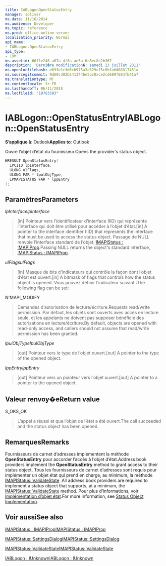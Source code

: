```yaml
---
title: IABLogonOpenStatusEntry
manager: soliver
ms.date: 11/16/2014
ms.audience: Developer
ms.topic: reference
ms.prod: office-online-server
localization_priority: Normal
api_name:
- IABLogon.OpenStatusEntry
api_type:
- COM
ms.assetid: 66f1e246-a67a-4f8a-ae3a-6a8ec8c2b367
description: 'Derni�re modification�: samedi 23 juillet 2011'
ms.openlocfilehash: e693e1c3d6cb975a3a329e15c0b1a6d08817461a
ms.sourcegitcommit: 9d60cd82b5413446e5bc8ace2cd689f683fb41a7
ms.translationtype: MT
ms.contentlocale: fr-FR
ms.lasthandoff: 06/11/2018
ms.locfileid: "19783593"
---
```

# <a name="iablogonopenstatusentry"></a><span data-ttu-id="f7728-103">IABLogon::OpenStatusEntry</span><span class="sxs-lookup"><span data-stu-id="f7728-103">IABLogon::OpenStatusEntry</span></span>

  
  
<span data-ttu-id="f7728-104">**S’applique à**: Outlook</span><span class="sxs-lookup"><span data-stu-id="f7728-104">**Applies to**: Outlook</span></span> 
  
<span data-ttu-id="f7728-105">Ouvre l’objet d’état du fournisseur.</span><span class="sxs-lookup"><span data-stu-id="f7728-105">Opens the provider's status object.</span></span>
  
```cpp
HRESULT OpenStatusEntry(
  LPCIID lpInterface,
  ULONG ulFlags,
  ULONG FAR * lpulObjType,
  LPMAPISTATUS FAR * lppEntry
);
```

## <a name="parameters"></a><span data-ttu-id="f7728-106">Paramètres</span><span class="sxs-lookup"><span data-stu-id="f7728-106">Parameters</span></span>

 <span data-ttu-id="f7728-107">_lpInterface_</span><span class="sxs-lookup"><span data-stu-id="f7728-107">_lpInterface_</span></span>
  
> <span data-ttu-id="f7728-108">[in] Pointeur vers l’identificateur d’interface (IID) qui représente l’interface qui doit être utilisé pour accéder à l’objet d’état.</span><span class="sxs-lookup"><span data-stu-id="f7728-108">[in] A pointer to the interface identifier (IID) that represents the interface that must be used to access the status object.</span></span> <span data-ttu-id="f7728-109">Passage de NULL renvoie l’interface standard de l’objet, [IMAPIStatus : IMAPIProp](imapistatusimapiprop.md).</span><span class="sxs-lookup"><span data-stu-id="f7728-109">Passing NULL returns the object's standard interface, [IMAPIStatus : IMAPIProp](imapistatusimapiprop.md).</span></span>
    
 <span data-ttu-id="f7728-110">_ulFlags_</span><span class="sxs-lookup"><span data-stu-id="f7728-110">_ulFlags_</span></span>
  
> <span data-ttu-id="f7728-111">[in] Masque de bits d’indicateurs qui contrôle la façon dont l’objet d’état est ouvert.</span><span class="sxs-lookup"><span data-stu-id="f7728-111">[in] A bitmask of flags that controls how the status object is opened.</span></span> <span data-ttu-id="f7728-112">Vous pouvez définir l’indicateur suivant :</span><span class="sxs-lookup"><span data-stu-id="f7728-112">The following flag can be set:</span></span>
    
<span data-ttu-id="f7728-113">N'</span><span class="sxs-lookup"><span data-stu-id="f7728-113">MAPI_MODIFY</span></span> 
  
> <span data-ttu-id="f7728-114">Demandes d’autorisation de lecture/écriture.</span><span class="sxs-lookup"><span data-stu-id="f7728-114">Requests read/write permission.</span></span> <span data-ttu-id="f7728-115">Par défaut, les objets sont ouverts avec accès en lecture seule, et les appelants ne doivent pas supposer bénéficie des autorisations en lecture/écriture.</span><span class="sxs-lookup"><span data-stu-id="f7728-115">By default, objects are opened with read-only access, and callers should not assume that read/write permission has been granted.</span></span>
    
 <span data-ttu-id="f7728-116">_lpulObjType_</span><span class="sxs-lookup"><span data-stu-id="f7728-116">_lpulObjType_</span></span>
  
> <span data-ttu-id="f7728-117">[out] Pointeur vers le type de l’objet ouvert.</span><span class="sxs-lookup"><span data-stu-id="f7728-117">[out] A pointer to the type of the opened object.</span></span>
    
 <span data-ttu-id="f7728-118">_lppEntry_</span><span class="sxs-lookup"><span data-stu-id="f7728-118">_lppEntry_</span></span>
  
> <span data-ttu-id="f7728-119">[out] Pointeur vers un pointeur vers l’objet ouvert.</span><span class="sxs-lookup"><span data-stu-id="f7728-119">[out] A pointer to a pointer to the opened object.</span></span>
    
## <a name="return-value"></a><span data-ttu-id="f7728-120">Valeur renvoy�e</span><span class="sxs-lookup"><span data-stu-id="f7728-120">Return value</span></span>

<span data-ttu-id="f7728-121">S_OK</span><span class="sxs-lookup"><span data-stu-id="f7728-121">S_OK</span></span> 
  
> <span data-ttu-id="f7728-122">L’appel a réussi et que l’objet de l’état a été ouvert.</span><span class="sxs-lookup"><span data-stu-id="f7728-122">The call succeeded and the status object has been opened.</span></span>
    
## <a name="remarks"></a><span data-ttu-id="f7728-123">Remarques</span><span class="sxs-lookup"><span data-stu-id="f7728-123">Remarks</span></span>

<span data-ttu-id="f7728-124">Fournisseurs de carnet d’adresses implémentent la méthode **OpenStatusEntry** pour accorder l’accès à l’objet d’état.</span><span class="sxs-lookup"><span data-stu-id="f7728-124">Address book providers implement the **OpenStatusEntry** method to grant access to their status object.</span></span> <span data-ttu-id="f7728-125">Tous les fournisseurs de carnet d’adresses sont requis pour implémenter un objet état qui prend en charge, au minimum, la méthode [IMAPIStatus::ValidateState](imapistatus-validatestate.md) .</span><span class="sxs-lookup"><span data-stu-id="f7728-125">All address book providers are required to implement a status object that supports, at a minimum, the [IMAPIStatus::ValidateState](imapistatus-validatestate.md) method.</span></span> <span data-ttu-id="f7728-126">Pour plus d’informations, voir [Implémentation d’objet état](status-object-implementation.md).</span><span class="sxs-lookup"><span data-stu-id="f7728-126">For more information, see [Status Object Implementation](status-object-implementation.md).</span></span>
  
## <a name="see-also"></a><span data-ttu-id="f7728-127">Voir aussi</span><span class="sxs-lookup"><span data-stu-id="f7728-127">See also</span></span>



[<span data-ttu-id="f7728-128">IMAPIStatus : IMAPIProp</span><span class="sxs-lookup"><span data-stu-id="f7728-128">IMAPIStatus : IMAPIProp</span></span>](imapistatusimapiprop.md)
  
[<span data-ttu-id="f7728-129">IMAPIStatus::SettingsDialog</span><span class="sxs-lookup"><span data-stu-id="f7728-129">IMAPIStatus::SettingsDialog</span></span>](imapistatus-settingsdialog.md)
  
[<span data-ttu-id="f7728-130">IMAPIStatus::ValidateState</span><span class="sxs-lookup"><span data-stu-id="f7728-130">IMAPIStatus::ValidateState</span></span>](imapistatus-validatestate.md)
  
[<span data-ttu-id="f7728-131">IABLogon : IUnknown</span><span class="sxs-lookup"><span data-stu-id="f7728-131">IABLogon : IUnknown</span></span>](iablogoniunknown.md)

